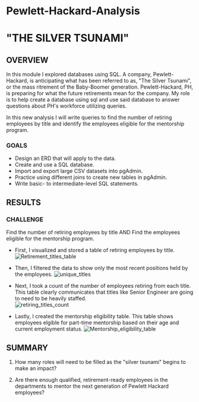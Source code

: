 # Pewlett-Hackard-Analysis
# "THE SILVER TSUNAMI"

## OVERVIEW

In this module I explored databases using SQL. 
A company, Pewlett-Hackard, is anticipating what has been referred to as, "The Silver Tsunami", or the mass ritrement of the 
Baby-Boomer generation. Pewlett-Hackard, PH, is preparing for what the future retirements mean for the company. My role is to help create a database using sql and use said database to answer questions about PH's workforce utilizing queries. 

In this new analysis I will write queries to find the number of retiring employees by title and identify the employees eligible for the mentorship program.
### GOALS

* Design an ERD that will apply to the data.
* Create and use a SQL database.
* Import and export large CSV datasets into pgAdmin.
* Practice using different joins to create new tables in pgAdmin.
* Write basic- to intermediate-level SQL statements.


## RESULTS

### CHALLENGE 
Find the number of retiring employees by title AND Find the employees eligible for the mentorship program.
* First, I visualized and stored a table  of retiring employees by title.
![Retirement_titles_table](https://user-images.githubusercontent.com/84756166/127044020-d50871cc-623e-4366-aaca-e2426a80f0b7.png)

* Then, I filtered the data to show only the most recent positions held by the employees.
![unique_titles](https://user-images.githubusercontent.com/84756166/127044066-840e8d91-4603-4f05-8996-e771f8f45002.png)


* Next, I took a count of the number of employees retiring from each title. This table clearly communicates that titles like Senior Engineer are going to need to be heavily staffed.  
![retiring_titles_count](https://user-images.githubusercontent.com/84756166/127044104-54e21ef5-14f8-4bda-ac4e-1c013e3d7543.png)


* Lastly, I created the mentorship eligibility table. This table shows employees elgible for part-time mentorship based on their age and current employment status. 
![Mentorship_eligibility_table](https://user-images.githubusercontent.com/84756166/127044143-1bae86a8-7cde-4c28-9e1c-695f034560cd.png)



## SUMMARY

1. How many roles will need to be filled as the "silver tsunami" begins to make an impact?

2. Are there enough qualified, retirement-ready employees in the departments to mentor the next generation of Pewlett Hackard   employees?
